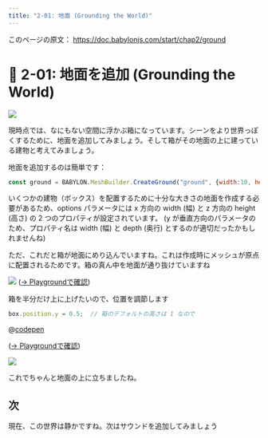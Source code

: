 ```yaml
---
title: "2-01: 地面 (Grounding the World)"
---
```


このページの原文： https://doc.babylonjs.com/start/chap2/ground

# 🏡 2-01: 地面を追加 (Grounding the World)

![](https://doc.babylonjs.com/_next/image?url=%2Fimg%2FplaygroundsAndNMEs%2FgettingStartedFirstScene.jpg&w=3840&q=75)


現時点では、なにもない空間に浮かぶ箱になっています。シーンをより世界っぽくするために、地面を追加してみましょう。そして箱がその地面の上に建っている建物と考えてみましょう。

地面を追加するのは簡単です：

```js
const ground = BABYLON.MeshBuilder.CreateGround("ground", {width:10, height:10});
```

いくつかの建物（ボックス）を配置するために十分な大きさの地面を作成する必要があるため、options パラメータには x 方向の width (幅) と z 方向の height (高さ) の 2 つのプロパティが設定されています。 (y が垂直方向のパラメータのため、プロパティ名は width (幅) と depth (奥行) とするのが適切だったかもしれませんね)

ただ、これだと箱が地面にめり込んでいますね。これは作成時にメッシュが原点に配置されるためです。箱の真ん中を地面が通り抜けていますね

![](https://doc.babylonjs.com/_next/image?url=%2Fimg%2Fgetstarted%2Fground.png&w=1920&q=75)
([→ Playgroundで確認](https://playground.babylonjs.com/#KBS9I5#67))

箱を半分だけ上に上げたいので、位置を調節します

```js
box.position.y = 0.5;  // 箱のデフォルトの高さは 1 なので
```

@[codepen](https://codepen.io/chomado/pen/vYeVywM)

([→ Playgroundで確認](https://playground.babylonjs.com/#KBS9I5#66))

![](https://doc.babylonjs.com/_next/image?url=%2Fimg%2Fgetstarted%2Fhouse0.png&w=1920&q=75)

これでちゃんと地面の上に立ちましたね。

## 次

現在、この世界は静かですね。次はサウンドを追加してみましょう
